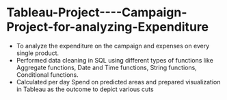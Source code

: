# Tableau-Project----Campaign-Project-for-analyzing-Expenditure

- To analyze the expenditure on the campaign and expenses on every single product.
- Performed data cleaning in SQL using different types of functions like Aggregate functions, Date and Time functions, String functions, Conditional functions.
- Calculated per day Spend on predicted areas and prepared visualization in Tableau as the outcome to depict various cuts
